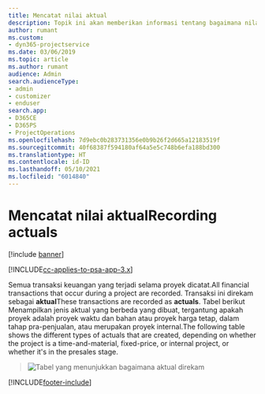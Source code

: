 ```yaml
---
title: Mencatat nilai aktual
description: Topik ini akan memberikan informasi tentang bagaimana nilai aktual dicatat.
author: rumant
ms.custom:
- dyn365-projectservice
ms.date: 03/06/2019
ms.topic: article
ms.author: rumant
audience: Admin
search.audienceType:
- admin
- customizer
- enduser
search.app:
- D365CE
- D365PS
- ProjectOperations
ms.openlocfilehash: 7d9ebc0b283731356e0b9b26f2d665a12183519f
ms.sourcegitcommit: 40f68387f594180af64a5e5c748b6efa188bd300
ms.translationtype: HT
ms.contentlocale: id-ID
ms.lasthandoff: 05/10/2021
ms.locfileid: "6014840"
---
```

# <a name="recording-actuals"></a><span data-ttu-id="49fa0-103">Mencatat nilai aktual</span><span class="sxs-lookup"><span data-stu-id="49fa0-103">Recording actuals</span></span> 

[!include [banner](../includes/psa-now-project-operations.md)]

[!INCLUDE[cc-applies-to-psa-app-3.x](../includes/cc-applies-to-psa-app-3x.md)]

<span data-ttu-id="49fa0-104">Semua transaksi keuangan yang terjadi selama proyek dicatat.</span><span class="sxs-lookup"><span data-stu-id="49fa0-104">All financial transactions that occur during a project are recorded.</span></span> <span data-ttu-id="49fa0-105">Transaksi ini direkam sebagai **aktual**</span><span class="sxs-lookup"><span data-stu-id="49fa0-105">These transactions are recorded as **actuals**.</span></span> <span data-ttu-id="49fa0-106">Tabel berikut Menampilkan jenis aktual yang berbeda yang dibuat, tergantung apakah proyek adalah proyek waktu dan bahan atau proyek harga tetap, dalam tahap pra-penjualan, atau merupakan proyek internal.</span><span class="sxs-lookup"><span data-stu-id="49fa0-106">The following table shows the different types of actuals that are created, depending on whether the project is a time-and-material, fixed-price, or internal project, or whether it's in the presales stage.</span></span>

> ![Tabel yang menunjukkan bagaimana aktual direkam](media/advanced-table2.png)


[!INCLUDE[footer-include](../includes/footer-banner.md)]